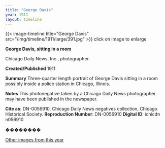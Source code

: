 ```yaml
---
title: "George Davis"
year: 1911
layout: timeline
---
```


{{< image-timeline title="George Davis" src="/img/timeline/1911/large/391.jpg" >}}
click on image to enlarge

__**George Davis, sitting in a room**__

Chicago Daily News, Inc., photographer.

**Created/Published**
1911

**Summary**
Three-quarter length portrait of George Davis sitting in a room possibly inside a police station in Chicago, Illinois.

**Notes**
This photonegative taken by a Chicago Daily News photographer may have been published in the newspaper.

__Cite as__: DN-0056910, Chicago Daily News negatives collection, Chicago Historical Society.
__Reproduction Number__: DN-0056910
__Digital ID__: ichicdn n056910

��������  

[Other images from this year](/historical/timeline/1911)